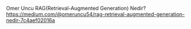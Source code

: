 Omer Uncu
RAG(Retrieval-Augmented Generation) Nedir?
https://medium.com/@omeruncu54/rag-retrieval-augmented-generation-nedir-7c4aef02016a
